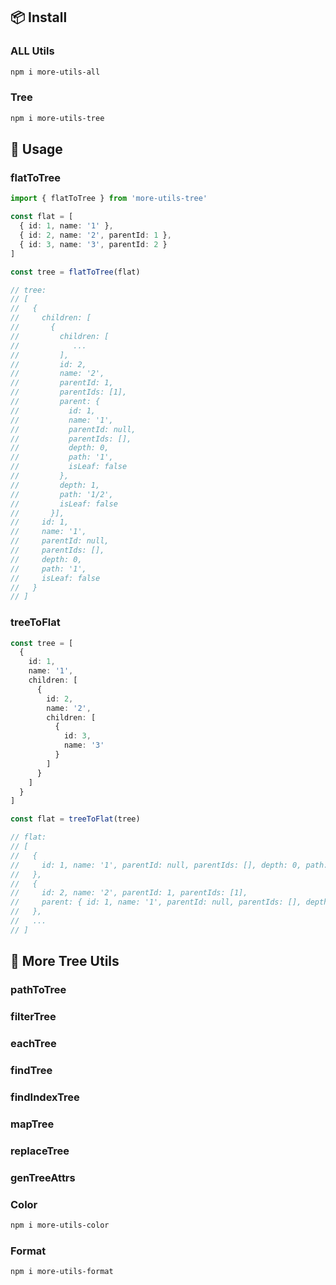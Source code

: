 ## 📦 Install

### ALL Utils

```bash
npm i more-utils-all
```

### Tree

```bash
npm i more-utils-tree
```

## 🦄 Usage

### flatToTree

```ts
import { flatToTree } from 'more-utils-tree'

const flat = [
  { id: 1, name: '1' },
  { id: 2, name: '2', parentId: 1 },
  { id: 3, name: '3', parentId: 2 }
]

const tree = flatToTree(flat)

// tree:
// [
//   {
//     children: [
//       {
//         children: [
//            ...
//         ],
//         id: 2,
//         name: '2',
//         parentId: 1,
//         parentIds: [1],
//         parent: {
//           id: 1,
//           name: '1',
//           parentId: null,
//           parentIds: [],
//           depth: 0,
//           path: '1',
//           isLeaf: false
//         },
//         depth: 1,
//         path: '1/2',
//         isLeaf: false
//       }],
//     id: 1,
//     name: '1',
//     parentId: null,
//     parentIds: [],
//     depth: 0,
//     path: '1',
//     isLeaf: false
//   }
// ]
```

### treeToFlat

```ts
const tree = [
  {
    id: 1,
    name: '1',
    children: [
      {
        id: 2,
        name: '2',
        children: [
          {
            id: 3,
            name: '3'
          }
        ]
      }
    ]
  }
]

const flat = treeToFlat(tree)

// flat:
// [
//   {
//     id: 1, name: '1', parentId: null, parentIds: [], depth: 0, path: '1', isLeaf: false
//   },
//   {
//     id: 2, name: '2', parentId: 1, parentIds: [1],
//     parent: { id: 1, name: '1', parentId: null, parentIds: [], depth: 0, path: '1', isLeaf: false }, depth: 1, path: '1/2', isLeaf: false
//   },
//   ...
// ]
```

## 🐼 More Tree Utils

### pathToTree

### filterTree

### eachTree

### findTree

### findIndexTree

### mapTree

### replaceTree

### genTreeAttrs

### Color

```bash
npm i more-utils-color
```

### Format

```bash
npm i more-utils-format
```
